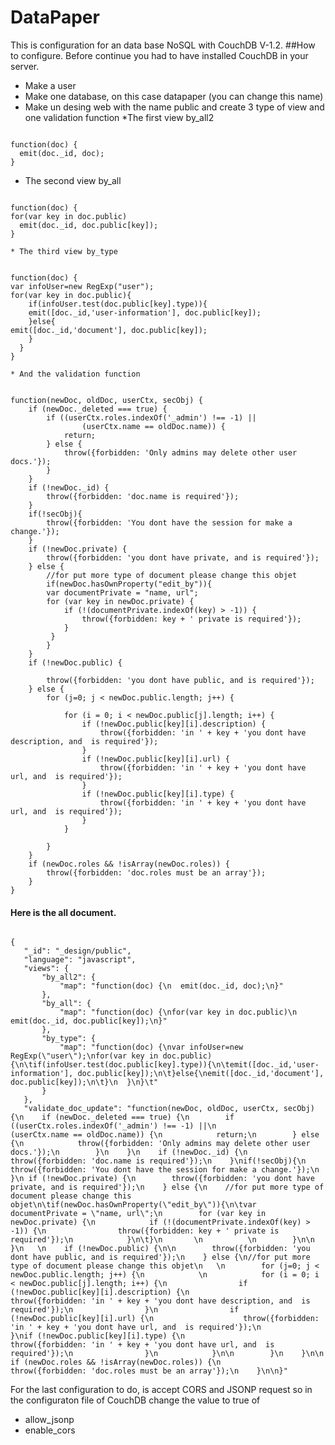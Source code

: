 # DataPaper
This is configuration for an data base NoSQL with CouchDB V-1.2.
##How to configure.
Before continue you had to have installed CouchDB in your server.
* Make a user
* Make one database, on this case datapaper (you can change this name)
* Make un desing web with the name public and create 3 type of view and one validation function
  *The first view by_all2
<pre><code>
function(doc) {
  emit(doc._id, doc);
}
</code></pre>
  * The second view by_all
<pre><code>
function(doc) {
for(var key in doc.public)
  emit(doc._id, doc.public[key]);
}
</code></pre>
	* The third view by_type
<pre><code>
function(doc) {
var infoUser=new RegExp("user");
for(var key in doc.public){
	if(infoUser.test(doc.public[key].type)){
	emit([doc._id,'user-information'], doc.public[key]);
	}else{
emit([doc._id,'document'], doc.public[key]);
	}
  }
}	
</code></pre>
	* And the validation function
<pre><code>
function(newDoc, oldDoc, userCtx, secObj) {
    if (newDoc._deleted === true) {
        if ((userCtx.roles.indexOf('_admin') !== -1) ||
                (userCtx.name == oldDoc.name)) {
            return;
        } else {
            throw({forbidden: 'Only admins may delete other user docs.'});
        }
    }
    if (!newDoc._id) {
        throw({forbidden: 'doc.name is required'});
    }
	if(!secObj){
        throw({forbidden: 'You dont have the session for make a change.'});
    }
 	if (!newDoc.private) {
        throw({forbidden: 'you dont have private, and is required'});
    } else {
    	//for put more type of document please change this objet
		if(newDoc.hasOwnProperty("edit_by")){
		var documentPrivate = "name, url";
        for (var key in newDoc.private) {
            if (!(documentPrivate.indexOf(key) > -1)) {
                throw({forbidden: key + ' private is required'});
            }
		 }
      	}
    }
    if (!newDoc.public) {

        throw({forbidden: 'you dont have public, and is required'});
    } else {
        for (j=0; j < newDoc.public.length; j++) {
            
            for (i = 0; i < newDoc.public[j].length; i++) {
                if (!newDoc.public[key][i].description) {
                    throw({forbidden: 'in ' + key + 'you dont have description, and  is required'});
                }
                if (!newDoc.public[key][i].url) {
                    throw({forbidden: 'in ' + key + 'you dont have url, and  is required'});
                }
				if (!newDoc.public[key][i].type) {
                    throw({forbidden: 'in ' + key + 'you dont have url, and  is required'});
                }
            }

        }
    }
    if (newDoc.roles && !isArray(newDoc.roles)) {
        throw({forbidden: 'doc.roles must be an array'});
    }
}
</code></pre>
#### Here is the all document.
<pre><code>
{
   "_id": "_design/public",
   "language": "javascript",
   "views": {
       "by_all2": {
           "map": "function(doc) {\n  emit(doc._id, doc);\n}"
       },
       "by_all": {
           "map": "function(doc) {\nfor(var key in doc.public)\n  emit(doc._id, doc.public[key]);\n}"
       },
       "by_type": {
           "map": "function(doc) {\nvar infoUser=new RegExp(\"user\");\nfor(var key in doc.public){\n\tif(infoUser.test(doc.public[key].type)){\n\temit([doc._id,'user-information'], doc.public[key]);\n\t}else{\nemit([doc._id,'document'], doc.public[key]);\n\t}\n  }\n}\t"
       }
   },
   "validate_doc_update": "function(newDoc, oldDoc, userCtx, secObj) {\n    if (newDoc._deleted === true) {\n        if ((userCtx.roles.indexOf('_admin') !== -1) ||\n                (userCtx.name == oldDoc.name)) {\n            return;\n        } else {\n            throw({forbidden: 'Only admins may delete other user docs.'});\n        }\n    }\n    if (!newDoc._id) {\n        throw({forbidden: 'doc.name is required'});\n    }\nif(!secObj){\n        throw({forbidden: 'You dont have the session for make a change.'});\n    }\n if (!newDoc.private) {\n        throw({forbidden: 'you dont have private, and is required'});\n    } else {\n    //for put more type of document please change this objet\n\tif(newDoc.hasOwnProperty(\"edit_by\")){\n\tvar documentPrivate = \"name, url\";\n        for (var key in newDoc.private) {\n            if (!(documentPrivate.indexOf(key) > -1)) {\n                throw({forbidden: key + ' private is required'});\n            }\n\t}\n       \n          \n        }\n\n    }\n   \n    if (!newDoc.public) {\n\n        throw({forbidden: 'you dont have public, and is required'});\n    } else {\n//for put more type of document please change this objet\n   \n        for (j=0; j < newDoc.public.length; j++) {\n            \n            for (i = 0; i < newDoc.public[j].length; i++) {\n                if (!newDoc.public[key][i].description) {\n                    throw({forbidden: 'in ' + key + 'you dont have description, and  is required'});\n                }\n                if (!newDoc.public[key][i].url) {\n                    throw({forbidden: 'in ' + key + 'you dont have url, and  is required'});\n                }\nif (!newDoc.public[key][i].type) {\n                    throw({forbidden: 'in ' + key + 'you dont have url, and  is required'});\n                }\n            }\n\n        }\n    }\n\n    if (newDoc.roles && !isArray(newDoc.roles)) {\n        throw({forbidden: 'doc.roles must be an array'});\n    }\n\n}"
</code></pre>

For the last configuration to do, is accept CORS and JSONP request so in the configuraton file of CouchDB change the value to true of 
* allow_jsonp
* enable_cors
